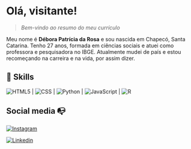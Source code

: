 # **Olá, visitante!** 

> *Bem-vindo ao resumo do meu currículo*

Meu nome é **Débora Patrícia da Rosa** e sou nascida em Chapecó, Santa Catarina. Tenho 27 anos, formada em ciências sociais e atuei como professora e pesquisadora no IBGE. Atualmente mudei de país e estou recomeçando na carreira e na vida, por assim dizer. 

## 🚀 Skills

![HTML5](https://img.shields.io/badge/HTML5-E34F26?style=for-the-badge&logo=html5&logoColor=white) | ![CSS](https://img.shields.io/badge/CSS-239120?&style=for-the-badge&logo=css3&logoColor=white) | ![Python](https://img.shields.io/badge/Python-3776AB?style=for-the-badge&logo=python&logoColor=white) | ![JavaScript](https://img.shields.io/badge/JavaScript-F7DF1E?style=for-the-badge&logo=javascript&logoColor=black) | ![R](https://img.shields.io/badge/R-276DC3?style=for-the-badge&logo=r&logoColor=white)

## Social media :mailbox_with_no_mail:

[![Instagram](https://img.shields.io/badge/Instagram-E4405F?style=for-the-badge&logo=instagram&logoColor=white)](https://www.instagram.com/deborah.darosa)

[![Linkedin](https://img.shields.io/badge/LinkedIn-0077B5?style=for-the-badge&logo=linkedin&logoColor=white)](https://www.linkedin.com/in/debora-patricia-da-rosa/)
